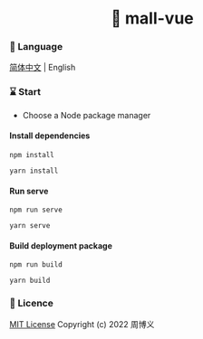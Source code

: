 <h1 align="center">🏪 mall-vue</h1>

### 📖 Language

[简体中文](./README.md) | English

### ⌛ Start

* Choose a Node package manager

#### Install dependencies

```
npm install

yarn install
```

#### Run serve

```
npm run serve

yarn serve
```

#### Build deployment package

```
npm run build

yarn build
```

### 📜 Licence

[MIT License](https://opensource.org/licenses/MIT) Copyright (c) 2022 周博义
